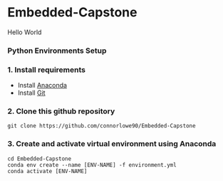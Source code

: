 # Embedded-Capstone
Hello World

### Python Environments Setup
### 1. Install requirements
- Install [Anaconda](https://docs.anaconda.com/anaconda/install/index.html)
- Install [Git](https://git-scm.com/book/en/v2/Getting-Started-Installing-Git)
### 2. Clone this github repository
```
git clone https://github.com/connorlowe90/Embedded-Capstone
```
### 3. Create and activate virtual environment using Anaconda
```
cd Embedded-Capstone
conda env create --name [ENV-NAME] -f environment.yml
conda activate [ENV-NAME]
```
